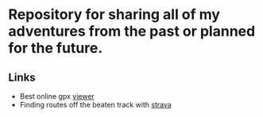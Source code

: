 # Repository for sharing all of my adventures from the past or planned for the future.




## Links
* Best online gpx [viewer](https://gpx.studio/)
* Finding routes off the beaten track with [strava](https://www.strava.com/heatmap)